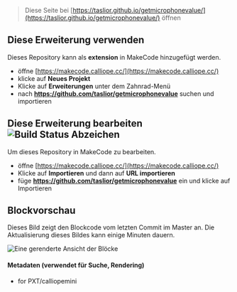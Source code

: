 > Diese Seite bei [https://taslior.github.io/getmicrophonevalue/](https://taslior.github.io/getmicrophonevalue/) öffnen

## Diese Erweiterung verwenden

Dieses Repository kann als **extension** in MakeCode hinzugefügt werden.

* öffne [https://makecode.calliope.cc/](https://makecode.calliope.cc/)
* klicke auf **Neues Projekt**
* Klicke auf **Erweiterungen** unter dem Zahnrad-Menü
* nach **https://github.com/taslior/getmicrophonevalue** suchen und importieren

## Diese Erweiterung bearbeiten ![Build Status Abzeichen](https://github.com/taslior/getmicrophonevalue/workflows/MakeCode/badge.svg)

Um dieses Repository in MakeCode zu bearbeiten.

* öffne [https://makecode.calliope.cc/](https://makecode.calliope.cc/)
* Klicke auf **Importieren** und dann auf **URL importieren**
* füge **https://github.com/taslior/getmicrophonevalue** ein und klicke auf Importieren

## Blockvorschau

Dieses Bild zeigt den Blockcode vom letzten Commit im Master an.
Die Aktualisierung dieses Bildes kann einige Minuten dauern.

![Eine gerenderte Ansicht der Blöcke](https://github.com/taslior/getmicrophonevalue/raw/master/.github/makecode/blocks.png)

#### Metadaten (verwendet für Suche, Rendering)

* for PXT/calliopemini
<script src="https://makecode.com/gh-pages-embed.js"></script><script>makeCodeRender("{{ site.makecode.home_url }}", "{{ site.github.owner_name }}/{{ site.github.repository_name }}");</script>
